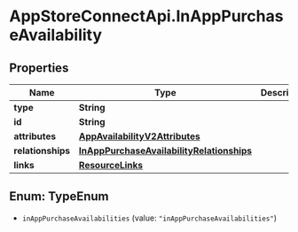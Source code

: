 # AppStoreConnectApi.InAppPurchaseAvailability

## Properties

Name | Type | Description | Notes
------------ | ------------- | ------------- | -------------
**type** | **String** |  | 
**id** | **String** |  | 
**attributes** | [**AppAvailabilityV2Attributes**](AppAvailabilityV2Attributes.md) |  | [optional] 
**relationships** | [**InAppPurchaseAvailabilityRelationships**](InAppPurchaseAvailabilityRelationships.md) |  | [optional] 
**links** | [**ResourceLinks**](ResourceLinks.md) |  | [optional] 



## Enum: TypeEnum


* `inAppPurchaseAvailabilities` (value: `"inAppPurchaseAvailabilities"`)




